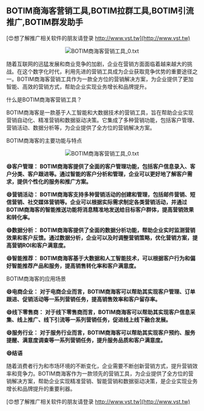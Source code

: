 ## **BOTIM商海客营销工具,BOTIM拉群工具,BOTIM引流推广,BOTIM群发助手**

[😍想了解推广相关软件的朋友请登录 http://www.vst.tw](http://www.vst.tw)

 <center><img src="https://vst.tw/MP4/tuiguang/png/6.png" alt="BOTIM商海客营销工具_0.txt"></center>

随着互联网的迅猛发展和商业竞争的加剧，企业在营销方面面临着越来越大的挑战。在这个数字化时代，利用先进的营销工具成为企业获取竞争优势的重要途径之一。BOTIM商海客营销工具作为一款全方位的营销解决方案，为企业提供了更加智能、高效的营销方式，帮助企业实现业务增长和品牌提升。

什么是BOTIM商海客营销工具？

BOTIM商海客是一款基于人工智能和大数据技术的营销工具，旨在帮助企业实现营销自动化、精准营销和数据驱动决策。它集成了多种营销功能，包括客户管理、营销活动、数据分析等，为企业提供了全方位的营销解决方案。

BOTIM商海客的主要功能与特点

 <center><img src="https://vst.tw/MP4/tuiguang/png/5.png" alt="BOTIM商海客营销工具_0.txt"></center>

**😄客户管理： BOTIM商海客提供了全面的客户管理功能，包括客户信息录入、客户分类、客户跟进等。通过智能的客户分析和管理，企业可以更好地了解客户需求，提供个性化的服务和推广方案。**

**😄营销活动： BOTIM商海客支持多种营销活动的创建和管理，包括邮件营销、短信营销、社交媒体营销等。企业可以根据实际需求制定各类营销活动，并通过BOTIM商海客的智能推送功能将消息精准地发送给目标客户群体，提高营销效果和转化率。**

**😄数据分析： BOTIM商海客提供了全面的数据分析功能，帮助企业实时监测营销效果和客户反馈。通过数据分析，企业可以及时调整营销策略，优化营销方案，提高营销ROI和客户满意度。**

**😄智能推荐： BOTIM商海客基于大数据和人工智能技术，可以根据客户行为和偏好智能推荐产品和服务，提高销售转化率和客户满意度。**

BOTIM商海客的应用场景

**😄电商企业： 对于电商企业而言，BOTIM商海客可以帮助其实现客户管理、订单跟进、促销活动等一系列营销任务，提高销售效率和客户留存率。**

**😄线下零售商： 对于线下零售商而言，BOTIM商海客可以帮助其实现客户信息采集、线上推广、线下引流等一系列营销任务，促进线上线下融合发展。**

**😄服务行业： 对于服务行业而言，BOTIM商海客可以帮助其实现客户预约、服务提醒、满意度调查等一系列营销任务，提升服务品质和客户满意度。**

**😄结语**

随着消费者行为和市场环境的不断变化，企业需要不断创新营销方式，提升营销效率和竞争力。BOTIM商海客作为一款领先的营销工具，为企业提供了全方位的营销解决方案，帮助企业实现精准营销、智能营销和数据驱动决策，是企业实现业务增长和品牌提升的重要利器。

[😍想了解推广相关软件的朋友请登录 http://www.vst.tw](http://www.vst.tw)




